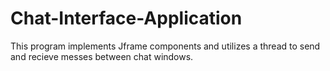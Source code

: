 # Chat-Interface-Application
This program implements Jframe components and utilizes a thread to send and recieve messes between chat windows. 
